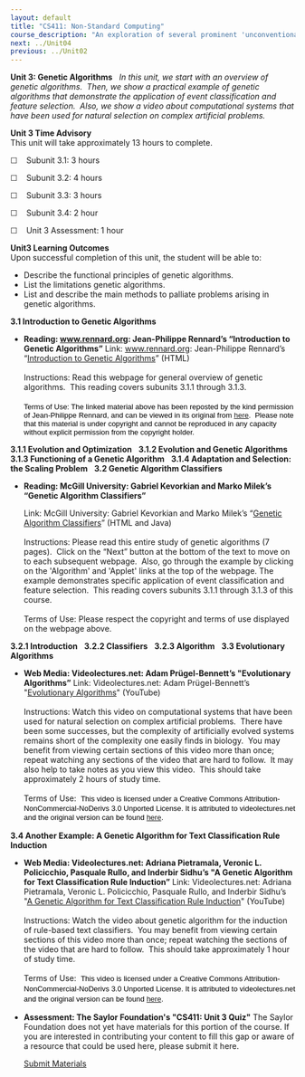 ```yaml
---
layout: default
title: "CS411: Non-Standard Computing"
course_description: "An exploration of several prominent 'unconventional' computational methods and theories, including quantum computation, DNA and molecular computation, genetic algorithms, and cellular automata."
next: ../Unit04
previous: ../Unit02
---
```

**Unit 3: Genetic Algorithms** <span id="3"></span> 
*In this unit, we start with an overview of genetic algorithms.  Then,
we show a practical example of genetic algorithms that demonstrate the
application of event classification and feature selection.  Also, we
show a video about computational systems that have been used for natural
selection on complex artificial problems.*

**Unit 3 Time Advisory**  
This unit will take approximately 13 hours to complete.

☐    Subunit 3.1: 3 hours

☐    Subunit 3.2: 4 hours

☐    Subunit 3.3: 3 hours

☐    Subunit 3.4: 2 hour

☐    Unit 3 Assessment: 1 hour

**Unit3 Learning Outcomes**  
Upon successful completion of this unit, the student will be able to:

-   Describe the functional principles of genetic algorithms.
-   List the limitations genetic algorithms.
-   List and describe the main methods to palliate problems arising in
    genetic algorithms.

**3.1 Introduction to Genetic Algorithms** <span id="3.1"></span> 
-   **Reading: www.rennard.org: Jean-Philippe Rennard’s “Introduction to
    Genetic Algorithms”**
    Link: www.rennard.org: Jean-Philippe Rennard’s “[Introduction to
    Genetic
    Algorithms](http://www.saylor.org/site/wp-content/uploads/2011/06/CS411-3.1.pdf)”
    (HTML)  
        
     Instructions: Read this webpage for general overview of genetic
    algorithms.  This reading covers subunits 3.1.1 through 3.1.3.  
        
     <span class="Apple-style-span"
    style="border-collapse: collapse; font-family: arial, sans-serif; font-size: 13px; color: rgb(0, 0, 0); ">Terms
    of Use: The linked material above has been reposted by the kind
    permission of Jean-Philippe Rennard, and can be viewed in its
    original from
    [here](http://www.rennard.org/alife/english/gavintrgb.html).</span><span
    class="Apple-style-span"
    style="border-collapse: collapse; font-family: arial, sans-serif; font-size: 13px; color: rgb(0, 0, 0); "><span>  </span></span><span
    class="Apple-style-span"
    style="border-collapse: collapse; font-family: arial, sans-serif; font-size: 13px; color: rgb(0, 0, 0); ">Please
    note that this material is under copyright and cannot be reproduced
    in any capacity without explicit permission from the copyright
    holder.</span><span class="Apple-style-span"
    style="border-collapse: collapse; font-family: arial, sans-serif; font-size: 13px; color: rgb(0, 0, 0); "><span> </span></span>

**3.1.1 Evolution and Optimization** <span id="3.1.1"></span> 
**3.1.2 Evolution and Genetic Algorithms** <span id="3.1.2"></span> 
**3.1.3 Functioning of a Genetic Algorithm** <span id="3.1.3"></span> 
**3.1.4 Adaptation and Selection: the Scaling Problem** <span
id="3.1.4"></span> 
**3.2 Genetic Algorithm Classifiers** <span id="3.2"></span> 
-   **Reading: McGill University: Gabriel Kevorkian and Marko Milek’s
    “Genetic Algorithm Classifiers”**

    Link: McGill University: Gabriel Kevorkian and Marko Milek’s
    “[Genetic Algorithm
    Classifiers](http://cgm.cs.mcgill.ca/%7Esoss/cs644/projects/marko/)”
    (HTML and Java)  
        
     Instructions: Please read this entire study of genetic algorithms
    (7 pages).  Click on the “Next” button at the bottom of the text to
    move on to each subsequent webpage.  Also, go through the example by
    clicking on the 'Algorithm' and 'Applet' links at the top of the
    webpage. The example demonstrates specific application of event
    classification and feature selection.  This reading covers subunits
    3.1.1 through 3.1.3 of this course.  
        
     Terms of Use: Please respect the copyright and terms of use
    displayed on the webpage above.

**3.2.1 Introduction** <span id="3.2.1"></span> 
**3.2.2 Classifiers** <span id="3.2.2"></span> 
**3.2.3 Algorithm** <span id="3.2.3"></span> 
**3.3 Evolutionary Algorithms** <span id="3.3"></span> 
-   **Web Media: Videolectures.net: Adam Prügel-Bennett’s "Evolutionary
    Algorithms”**
    Link: Videolectures.net: Adam Prügel-Bennett’s "[Evolutionary
    Algorithms](http://www.youtube.com/watch?v=-9kSNtaqN44)" (YouTube)  
        
     Instructions: Watch this video on computational systems that have
    been used for natural selection on complex artificial problems. 
    There have been some successes, but the complexity of artificially
    evolved systems remains short of the complexity one easily finds in
    biology.  You may benefit from viewing certain sections of this
    video more than once; repeat watching any sections of the video that
    are hard to follow.  It may also help to take notes as you view this
    video.  This should take approximately 2 hours of study time.  
        
     Terms of Use:  <span class="Apple-style-span"
    style="font-family: arial, sans-serif; font-size: 13px; line-height: 18px; color: rgb(0, 0, 0); ">This
    video is licensed under a Creative Commons
    Attribution-NonCommercial-NoDerivs 3.0 Unported License. It is
    attributed to videolectures.net and the original version can be
    found
    [here](http://videolectures.net/sscs06_bennett_ea/)</span><span
    class="Apple-style-span"
    style="font-family: arial, sans-serif; font-size: 13px; line-height: 18px; color: rgb(0, 0, 0); ">.</span>

**3.4 Another Example: A Genetic Algorithm for Text Classification Rule
Induction** <span id="3.4"></span> 
-   **Web Media: Videolectures.net: Adriana Pietramala, Veronic L.
    Policicchio, Pasquale Rullo, and Inderbir Sidhu’s "A Genetic
    Algorithm for Text Classification Rule Induction”**
    Link: Videolectures.net: Adriana Pietramala, Veronic L. Policicchio,
    Pasquale Rullo, and Inderbir Sidhu’s "[A Genetic Algorithm for Text
    Classification Rule
    Induction](http://www.youtube.com/watch?v=ZTC-8iMRYK8)" (YouTube)  
        
     Instructions: Watch the video about genetic algorithm for the
    induction of rule-based text classifiers.  You may benefit from
    viewing certain sections of this video more than once; repeat
    watching the sections of the video that are hard to follow.  This
    should take approximately 1 hour of study time.  
        
     Terms of Use:  <span class="Apple-style-span"
    style="font-family: arial, sans-serif; font-size: 13px; line-height: 18px; color: rgb(0, 0, 0); ">This
    video is licensed under a Creative Commons
    Attribution-NonCommercial-NoDerivs 3.0 Unported License. It is
    attributed to videolectures.net and the original version can be
    found
    [here](http://videolectures.net/ecmlpkdd08_pietramala_agaf/). </span>

-   **Assessment: The Saylor Foundation's "CS411: Unit 3 Quiz"**
    The Saylor Foundation does not yet have materials for this portion
    of the course. If you are interested in contributing your content to
    fill this gap or aware of a resource that could be used here, please
    submit it here.

    [Submit Materials](/contribute/)


